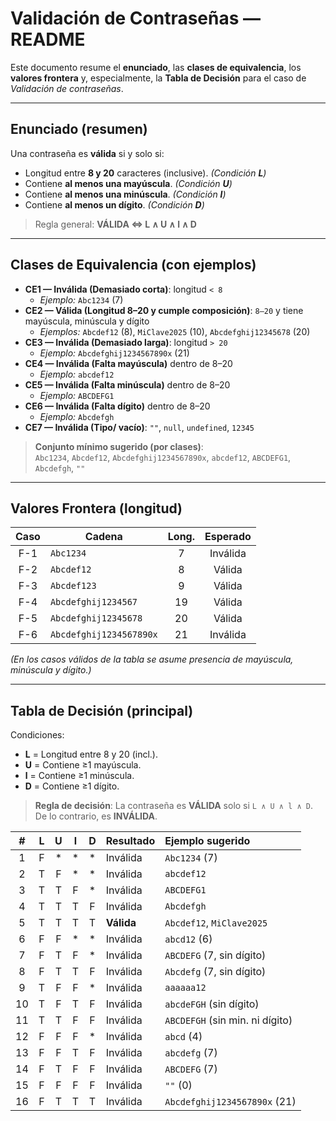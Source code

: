 # Validación de Contraseñas — README

Este documento resume el **enunciado**, las **clases de equivalencia**, los **valores frontera** y, especialmente, la **Tabla de Decisión** para el caso de *Validación de contraseñas*.

---

## Enunciado (resumen)
Una contraseña es **válida** si y solo si:
- Longitud entre **8 y 20** caracteres (inclusive). *(Condición **L**)*
- Contiene **al menos una mayúscula**. *(Condición **U**)*
- Contiene **al menos una minúscula**. *(Condición **l**)*
- Contiene **al menos un dígito**. *(Condición **D**)*

> Regla general: **VÁLIDA ⇔ L ∧ U ∧ l ∧ D**

---

## Clases de Equivalencia (con ejemplos)

- **CE1 — Inválida (Demasiado corta)**: longitud `< 8`  
  - *Ejemplo:* `Abc1234` (7)
- **CE2 — Válida (Longitud 8–20 y cumple composición)**: `8–20` y tiene mayúscula, minúscula y dígito  
  - *Ejemplos:* `Abcdef12` (8), `MiClave2025` (10), `Abcdefghij12345678` (20)
- **CE3 — Inválida (Demasiado larga)**: longitud `> 20`  
  - *Ejemplo:* `Abcdefghij1234567890x` (21)
- **CE4 — Inválida (Falta mayúscula)** dentro de 8–20  
  - *Ejemplo:* `abcdef12`
- **CE5 — Inválida (Falta minúscula)** dentro de 8–20  
  - *Ejemplo:* `ABCDEFG1`
- **CE6 — Inválida (Falta dígito)** dentro de 8–20  
  - *Ejemplo:* `Abcdefgh`
- **CE7 — Inválida (Tipo/ vacío)**: `""`, `null`, `undefined`, `12345`

> **Conjunto mínimo sugerido (por clases)**:  
`Abc1234`, `Abcdef12`, `Abcdefghij1234567890x`, `abcdef12`, `ABCDEFG1`, `Abcdefgh`, `""`

---

## Valores Frontera (longitud)

| Caso | Cadena                       | Long. | Esperado |
|:----:|------------------------------|:-----:|:--------:|
| F-1  | `Abc1234`                    |  7    | Inválida |
| F-2  | `Abcdef12`                   |  8    |  Válida  |
| F-3  | `Abcdef123`                  |  9    |  Válida  |
| F-4  | `Abcdefghij1234567`          |  19   |  Válida  |
| F-5  | `Abcdefghij12345678`         |  20   |  Válida  |
| F-6  | `Abcdefghij1234567890x`      |  21   | Inválida |

*(En los casos válidos de la tabla se asume presencia de mayúscula, minúscula y dígito.)*

---

## Tabla de Decisión (principal)

Condiciones:
- **L** = Longitud entre 8 y 20 (incl.).  
- **U** = Contiene ≥1 mayúscula.  
- **l** = Contiene ≥1 minúscula.  
- **D** = Contiene ≥1 dígito.

> **Regla de decisión**: La contraseña es **VÁLIDA** solo si `L ∧ U ∧ l ∧ D`. De lo contrario, es **INVÁLIDA**.

| #  | L | U | l | D | Resultado  | Ejemplo sugerido                 |
|:--:|:-:|:-:|:-:|:-:|:-----------|:----------------------------------|
| 1  | F | * | * | * | Inválida   | `Abc1234` (7)                    |
| 2  | T | F | * | * | Inválida   | `abcdef12`                       |
| 3  | T | T | F | * | Inválida   | `ABCDEFG1`                       |
| 4  | T | T | T | F | Inválida   | `Abcdefgh`                       |
| 5  | T | T | T | T | **Válida** | `Abcdef12`, `MiClave2025`        |
| 6  | F | F | * | * | Inválida   | `abcd12` (6)                     |
| 7  | F | T | F | * | Inválida   | `ABCDEFG` (7, sin dígito)        |
| 8  | F | T | T | F | Inválida   | `Abcdefg` (7, sin dígito)        |
| 9  | T | F | F | * | Inválida   | `aaaaaa12`                       |
| 10 | T | F | T | F | Inválida   | `abcdeFGH` (sin dígito)          |
| 11 | T | T | F | F | Inválida   | `ABCDEFGH` (sin min. ni dígito)  |
| 12 | F | F | F | * | Inválida   | `abcd` (4)                       |
| 13 | F | F | T | F | Inválida   | `abcdefg` (7)                    |
| 14 | F | T | F | F | Inválida   | `ABCDEFG` (7)                    |
| 15 | F | F | F | F | Inválida   | `""` (0)                       |
| 16 | F | T | T | T | Inválida   | `Abcdefghij1234567890x` (21)     |


